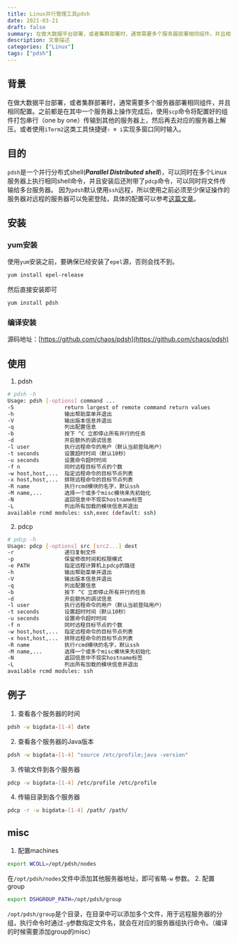 ```yaml
---
title: Linux并行管理工具pdsh
date: 2021-03-21
draft: false
summary: 在做大数据平台部署，或者集群部署时，通常需要多个服务器部署相同组件，并且相同配置。
description: 文章描述
categories: ["Linux"]
tags: ["pdsh"]
---
```


## 背景
在做大数据平台部署，或者集群部署时，通常需要多个服务器部署相同组件，并且相同配置。之前都是在其中一个服务器上操作完成后，使用`scp`命令将配置好的组件打包串行（one by one）传输到其他的服务器上，然后再去对应的服务器上解压。或者使用`iTerm2`这类工具快捷键`⇧ ⌘ i`实现多窗口同时输入。

## 目的
`pdsh`是一个并行分布式shell(_**Parallel Distributed shell**_)，可以同时在多个Linux服务器上执行相同shell命令，并且安装后还附带了`pdcp`命令，可以同时将文件传输给多台服务器。
因为`pdsh`默认使用`ssh`远程，所以使用之前必须至少保证操作的服务器对远程的服务器可以免密登陆，具体的配置可以参考[这篇文章](https://brucemaa.cn/2017/04/linux-command-record-ssh)。

## 安装
### yum安装
使用`yum`安装之前，要确保已经安装了`epel`源，否则会找不到。
```bash
yum install epel-release
```
然后直接安装即可
```bash
yum install pdsh
```
### 编译安装
源码地址：[https://github.com/chaos/pdsh](https://github.com/chaos/pdsh)

## 使用
1. pdsh
```bash
# pdsh -h
Usage: pdsh [-options] command ...
-S                return largest of remote command return values
-h                输出帮助菜单并退出
-V                输出版本信息并退出
-q                列出配置信息
-b                按下 ^C 立即停止所有并行的任务
-d                开启额外的调试信息
-l user           执行远程命令的用户（默认当前登陆用户）
-t seconds        设置超时时间（默认10秒）
-u seconds        设置命令超时时间
-f n              同时远程目标节点的个数
-w host,host,...  指定远程命令的目标节点列表
-x host,host,...  排除远程命令的目标节点列表
-R name           执行rcmd模块的名字，默认ssh
-M name,...       选择一个或多个misc模块来先初始化
-N                返回信息中不现实hostname标签
-L                列出所有加载的模块信息并退出
available rcmd modules: ssh,exec (default: ssh)
```

2. pdcp
```bash
# pdcp -h
Usage: pdcp [-options] src [src2...] dest
-r                递归复制文件
-p                保留修改时间和权限模式
-e PATH           指定远程计算机上pdcp的路径
-h                输出帮助菜单并退出
-V                输出版本信息并退出
-q                列出配置信息
-b                按下 ^C 立即停止所有并行的任务
-d                开启额外的调试信息
-l user           执行远程命令的用户（默认当前登陆用户）
-t seconds        设置超时时间（默认10秒）
-u seconds        设置命令超时时间
-f n              同时远程目标节点的个数
-w host,host,...  指定远程命令的目标节点列表
-x host,host,...  排除远程命令的目标节点列表
-R name           执行rcmd模块的名字，默认ssh
-M name,...       选择一个或多个misc模块来先初始化
-N                返回信息中不现实hostname标签
-L                列出所有加载的模块信息并退出
available rcmd modules: ssh
```

## 例子
1. 查看各个服务器的时间
```bash
pdsh -w bigdata-[1-4] date
```
2. 查看各个服务器的Java版本
```bash
pdsh -w bigdata-[1-4] "source /etc/profile;java -version"
```
3. 传输文件到各个服务器
```bash
pdcp -w bigdata-[1-4] /etc/profile /etc/profile
```
4. 传输目录到各个服务器
```bash
pdcp -r -w bigdata-[1-4] /path/ /path/
```

## misc
1. 配置machines
```bash
export WCOLL=/opt/pdsh/nodes
```
在`/opt/pdsh/nodes`文件中添加其他服务器地址，即可省略`-w` 参数。
2. 配置group
```bash
export DSHGROUP_PATH=/opt/pdsh/group
```
`/opt/pdsh/group`是个目录，在目录中可以添加多个文件，用于远程服务器的分组，执行命令时通过`-g`参数指定文件名，就会在对应的服务器组执行命令。（编译的时候需要添加group的misc）
